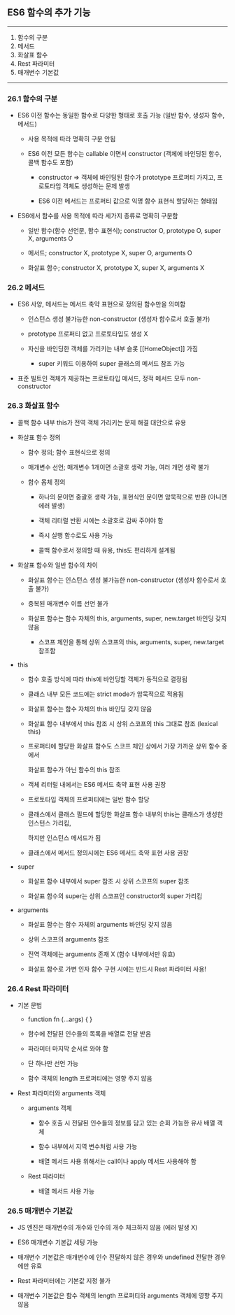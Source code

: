 ## ES6 함수의 추가 기능

---

1. 함수의 구분
2. 메서드
3. 화살표 함수
4. Rest 파라미터
5. 매개변수 기본값

---

### 26.1 함수의 구분

- ES6 이전 함수는 동일한 함수로 다양한 형태로 호출 가능 (일반 함수, 생성자 함수, 메서드)

  - 사용 목적에 따라 명확히 구분 안됨

  - ES6 이전 모든 함수는 callable 이면서 constructor (객체에 바인딩된 함수, 콜백 함수도 포함)

    - constructor => 객체에 바인딩된 함수가 prototype 프로퍼티 가지고, 프로토타입 객체도 생성하는 문제 발생

    - ES6 이전 메서드는 프로퍼티 값으로 익명 함수 표현식 할당하는 형태임

- ES6에서 함수를 사용 목적에 따라 세가지 종류로 명확히 구분함

  - 일반 함수(함수 선언문, 함수 표현식); constructor O, prototype O, super X, arguments O

  - 메서드; constructor X, prototype X, super O, arguments O

  - 화살표 함수; constructor X, prototype X, super X, arguments X

### 26.2 메서드

- ES6 사양, 메서드는 메서드 축약 표현으로 정의된 함수만을 의미함

  - 인스턴스 생성 불가능한 non-constructor (생성자 함수로서 호출 불가)

  - prototype 프로퍼티 없고 프로토타입도 생성 X

  - 자신을 바인딩한 객체를 가리키는 내부 슬롯 [[HomeObject]] 가짐

    - super 키워드 이용하여 super 클래스의 메서드 참조 가능

- 표준 빌트인 객체가 제공하는 프로토타입 메서드, 정적 메서드 모두 non-constructor

### 26.3 화살표 함수

- 콜백 함수 내부 this가 전역 객체 가리키는 문제 해결 대안으로 유용

- 화살표 함수 정의

  - 함수 정의; 함수 표현식으로 정의

  - 매개변수 선언; 매개변수 1개이면 소괄호 생략 가능, 여러 개면 생략 불가

  - 함수 몸체 정의

    - 하나의 문이면 중괄호 생략 가능, 표현식인 문이면 암묵적으로 반환 (아니면 에러 발생)

    - 객체 리터럴 반환 시에는 소괄호로 감싸 주어야 함

    - 즉시 실행 함수로도 사용 가능

    - 콜백 함수로서 정의할 때 유용, this도 편리하게 설계됨

- 화살표 함수와 일반 함수의 차이

  - 화살표 함수는 인스턴스 생성 불가능한 non-constructor (생성자 함수로서 호출 불가)

  - 중복된 매개변수 이름 선언 불가

  - 화살표 함수는 함수 자체의 this, arguments, super, new.target 바인딩 갖지 않음

    - 스코프 체인을 통해 상위 스코프의 this, arguments, super, new.target 참조함

- this

  - 함수 호출 방식에 따라 this에 바인딩할 객체가 동적으로 결정됨

  - 클래스 내부 모든 코드에는 strict mode가 암묵적으로 적용됨

  - 화살표 함수는 함수 자체의 this 바인딩 갖지 않음

  - 화살표 함수 내부에서 this 참조 시 상위 스코프의 this 그대로 참조 (lexical this)

  - 프로퍼티에 할당한 화살표 함수도 스코프 체인 상에서 가장 가까운 상위 함수 중에서

    화살표 함수가 아닌 함수의 this 참조

  - 객체 리터럴 내에서는 ES6 메서드 축약 표현 사용 권장

  - 프로토타입 객체의 프로퍼티에는 일반 함수 할당

  - 클래스에서 클래스 필드에 할당한 화살표 함수 내부의 this는 클래스가 생성한 인스턴스 가리킴,

    하지만 인스턴스 메서드가 됨

  - 클래스에서 메서드 정의시에는 ES6 메서드 축약 표현 사용 권장

- super

  - 화살표 함수 내부에서 super 참조 시 상위 스코프의 super 참조

  - 화살표 함수의 super는 상위 스코프인 constructor의 super 가리킴

- arguments

  - 화살표 함수는 함수 자체의 arguments 바인딩 갖지 않음

  - 상위 스코프의 arguments 참조

  - 전역 객체에는 arguments 존재 X (함수 내부에서만 유효)

  - 화살표 함수로 가변 인자 함수 구현 시에는 반드시 Rest 파라미터 사용!

### 26.4 Rest 파라미터

- 기본 문법

  - function fn (...args) { }

  - 함수에 전달된 인수들의 목록을 배열로 전달 받음

  - 파라미터 마지막 순서로 와야 함

  - 단 하나만 선언 가능

  - 함수 객체의 length 프로퍼티에는 영향 주지 않음

- Rest 파라미터와 arguments 객체

  - arguments 객체

    - 함수 호출 시 전달된 인수들의 정보를 담고 있는 순회 가능한 유사 배열 객체

    - 함수 내부에서 지역 변수처럼 사용 가능

    - 배열 메서드 사용 위해서는 call이나 apply 메서드 사용해야 함

  - Rest 파라미터

    - 배열 메서드 사용 가능

### 26.5 매개변수 기본값

- JS 엔진은 매개변수의 개수와 인수의 개수 체크하지 않음 (에러 발생 X)

- ES6 매개변수 기본값 세팅 가능

- 매개변수 기본값은 매개변수에 인수 전달하지 않은 경우와 undefined 전달한 경우에만 유효

- Rest 파라미터에는 기본값 지정 불가

- 매개변수 기본값은 함수 객체의 length 프로퍼티와 arguments 객체에 영향 주지 않음
